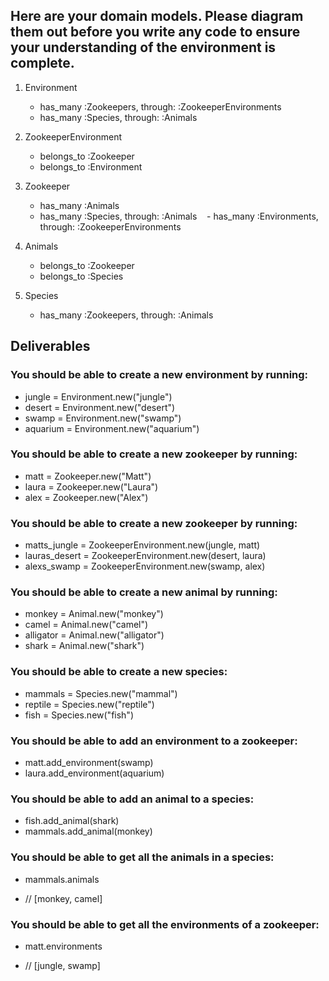 ## Here are your domain models. Please diagram them out before you write any code to ensure your understanding of the environment is complete.

 1. Environment
    - has_many :Zookeepers, through: :ZookeeperEnvironments
    - has_many :Species, through: :Animals

 2. ZookeeperEnvironment
    - belongs_to :Zookeeper
    - belongs_to :Environment

 3. Zookeeper
    - has_many :Animals
    - has_many :Species, through: :Animals
    - has_many :Environments, through: :ZookeeperEnvironments

 4. Animals
    - belongs_to :Zookeeper
    - belongs_to :Species

 5. Species
    - has_many :Zookeepers, through: :Animals

## Deliverables
### You should be able to create a new environment by running:
  * jungle = Environment.new("jungle")
  * desert = Environment.new("desert")
  * swamp = Environment.new("swamp")
  * aquarium = Environment.new("aquarium")

### You should be able to create a new zookeeper by running:
  * matt = Zookeeper.new("Matt")
  * laura = Zookeeper.new("Laura")
  * alex = Zookeeper.new("Alex")

### You should be able to create a new zookeeper by running:
  * matts_jungle = ZookeeperEnvironment.new(jungle, matt)
  * lauras_desert = ZookeeperEnvironment.new(desert, laura)
  * alexs_swamp = ZookeeperEnvironment.new(swamp, alex)

###  You should be able to create a new animal by running:
  * monkey = Animal.new("monkey")
  * camel = Animal.new("camel")
  * alligator = Animal.new("alligator")
  * shark = Animal.new("shark")

### You should be able to create a new species:
  * mammals = Species.new("mammal")
  * reptile = Species.new("reptile")
  * fish = Species.new("fish")

### You should be able to add an environment to a zookeeper:
  * matt.add_environment(swamp)
  * laura.add_environment(aquarium)

### You should be able to add an animal to a species:
  * fish.add_animal(shark)
  * mammals.add_animal(monkey)

### You should be able to get all the animals in a species:
  * mammals.animals
  - // [monkey, camel]

### You should be able to get all the environments of a zookeeper:
  * matt.environments
  - // [jungle, swamp]
